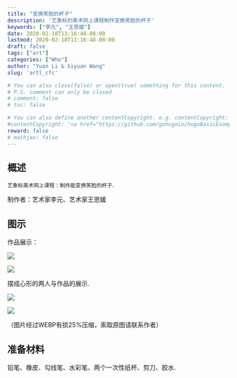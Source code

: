 ```yaml
---
title: "变换笑脸的杯子"
description: '艺象标的美术网上课程制作变换笑脸的杯子'
keywords: ["李元", "王思媛"]
date: 2020-02-18T13:16:48-08:00
lastmod: 2020-02-18T13:16:48-08:00
draft: false
tags: ["art"]
categories: ["Who"]
author: "Yuan Li & Siyuan Wang"
slug: 'artl_cfc'

# You can also close(false) or open(true) something for this content.
# P.S. comment can only be closed
# comment: false
# toc: false

# You can also define another contentCopyright. e.g. contentCopyright: "This is another copyright."
#contentCopyright: '<a href="https://github.com/gohugoio/hugoBasicExample" rel="noopener" target="_blank">See origin</a>'
reward: false
# mathjax: false
---
```


## 概述

`艺象标美术网上课程：制作能变换笑脸的杯子`.

制作者：艺术家李元、艺术家王思媛

## 图示

作品展示：

![](/images/art/changefacecup1.webp)



![](/images/art/changefacecup2.webp)

摆成心形的两人与作品的展示. 

![](/images/art/changefacecup3.webp)

![](/images/art/changefacecup4.webp)

（图片经过WEBP有损25%压缩，索取原图请联系作者）



## 准备材料

铅笔、橡皮、勾线笔、水彩笔、两个一次性纸杯、剪刀、胶水. 

